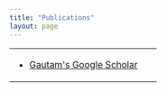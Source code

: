 ```yaml
---
title: "Publications"
layout: page
---
```


<table height="70%">
  <tr>
    <td width="90%" height="90%" valign="top" align="left">
  <ul>
  <li>
       <a href="https://scholar.google.com/citations?user=UL6yZWYAAAAJ&hl=en&oi=ao" target="_blank">Gautam's Google Scholar</a> 
  </li>
</ul>
   
</td>
   </tr>
</table>


